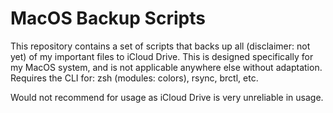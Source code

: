 # MacOS Backup Scripts

This repository contains a set of scripts that backs up all (disclaimer: not yet) of my important files to iCloud Drive. This is designed specifically for my MacOS system, and is not applicable anywhere else without adaptation.
Requires the CLI for: zsh (modules: colors), rsync, brctl, etc.

Would not recommend for usage as iCloud Drive is very unreliable in usage.
